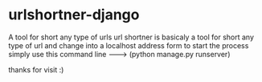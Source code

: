 # urlshortner-django
A tool for short any type of urls
url shortner is basicaly a tool for short any type of url and change into a localhost address form
to start the process simply use this command line ---> (python manage.py runserver)


thanks for visit :)
